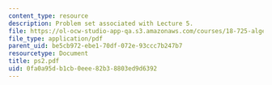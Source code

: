 ```yaml
---
content_type: resource
description: Problem set associated with Lecture 5.
file: https://ol-ocw-studio-app-qa.s3.amazonaws.com/courses/18-725-algebraic-geometry-fall-2003/0fa0a95db1cb0eee82b38803ed9d6392_ps2.pdf
file_type: application/pdf
parent_uid: be5cb972-ebe1-70df-072e-93ccc7b247b7
resourcetype: Document
title: ps2.pdf
uid: 0fa0a95d-b1cb-0eee-82b3-8803ed9d6392
---
```

